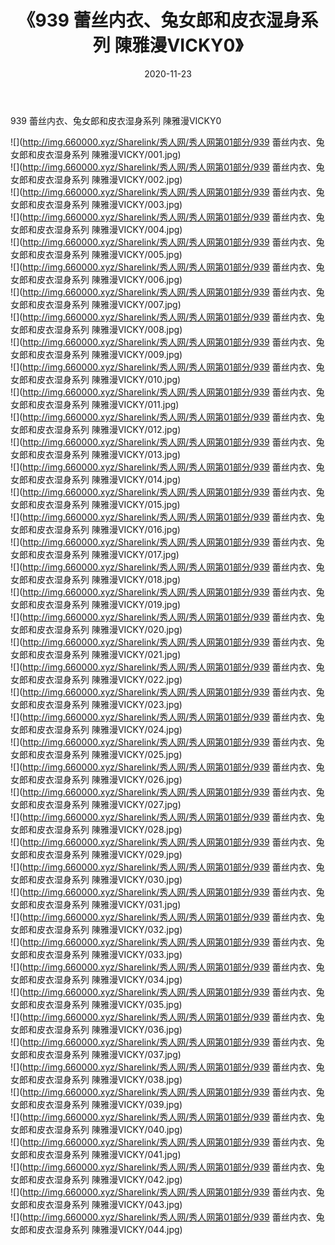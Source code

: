﻿---
layout: post
title:  《939 蕾丝内衣、兔女郎和皮衣湿身系列 陳雅漫VICKY0》
date:   2020-11-23
img: http://img.660000.xyz/Sharelink/秀人网/秀人网第01部分/939 蕾丝内衣、兔女郎和皮衣湿身系列 陳雅漫VICKY0/000.jpg
categories: [美女, 清纯, 唯美]
---

939 蕾丝内衣、兔女郎和皮衣湿身系列 陳雅漫VICKY0

  ![](http://img.660000.xyz/Sharelink/秀人网/秀人网第01部分/939 蕾丝内衣、兔女郎和皮衣湿身系列 陳雅漫VICKY/001.jpg) <br> ![](http://img.660000.xyz/Sharelink/秀人网/秀人网第01部分/939 蕾丝内衣、兔女郎和皮衣湿身系列 陳雅漫VICKY/002.jpg) <br> ![](http://img.660000.xyz/Sharelink/秀人网/秀人网第01部分/939 蕾丝内衣、兔女郎和皮衣湿身系列 陳雅漫VICKY/003.jpg) <br> ![](http://img.660000.xyz/Sharelink/秀人网/秀人网第01部分/939 蕾丝内衣、兔女郎和皮衣湿身系列 陳雅漫VICKY/004.jpg) <br> ![](http://img.660000.xyz/Sharelink/秀人网/秀人网第01部分/939 蕾丝内衣、兔女郎和皮衣湿身系列 陳雅漫VICKY/005.jpg) <br> ![](http://img.660000.xyz/Sharelink/秀人网/秀人网第01部分/939 蕾丝内衣、兔女郎和皮衣湿身系列 陳雅漫VICKY/006.jpg) <br> ![](http://img.660000.xyz/Sharelink/秀人网/秀人网第01部分/939 蕾丝内衣、兔女郎和皮衣湿身系列 陳雅漫VICKY/007.jpg) <br> ![](http://img.660000.xyz/Sharelink/秀人网/秀人网第01部分/939 蕾丝内衣、兔女郎和皮衣湿身系列 陳雅漫VICKY/008.jpg) <br> ![](http://img.660000.xyz/Sharelink/秀人网/秀人网第01部分/939 蕾丝内衣、兔女郎和皮衣湿身系列 陳雅漫VICKY/009.jpg) <br> ![](http://img.660000.xyz/Sharelink/秀人网/秀人网第01部分/939 蕾丝内衣、兔女郎和皮衣湿身系列 陳雅漫VICKY/010.jpg) <br> ![](http://img.660000.xyz/Sharelink/秀人网/秀人网第01部分/939 蕾丝内衣、兔女郎和皮衣湿身系列 陳雅漫VICKY/011.jpg) <br> ![](http://img.660000.xyz/Sharelink/秀人网/秀人网第01部分/939 蕾丝内衣、兔女郎和皮衣湿身系列 陳雅漫VICKY/012.jpg) <br> ![](http://img.660000.xyz/Sharelink/秀人网/秀人网第01部分/939 蕾丝内衣、兔女郎和皮衣湿身系列 陳雅漫VICKY/013.jpg) <br> ![](http://img.660000.xyz/Sharelink/秀人网/秀人网第01部分/939 蕾丝内衣、兔女郎和皮衣湿身系列 陳雅漫VICKY/014.jpg) <br> ![](http://img.660000.xyz/Sharelink/秀人网/秀人网第01部分/939 蕾丝内衣、兔女郎和皮衣湿身系列 陳雅漫VICKY/015.jpg) <br> ![](http://img.660000.xyz/Sharelink/秀人网/秀人网第01部分/939 蕾丝内衣、兔女郎和皮衣湿身系列 陳雅漫VICKY/016.jpg) <br> ![](http://img.660000.xyz/Sharelink/秀人网/秀人网第01部分/939 蕾丝内衣、兔女郎和皮衣湿身系列 陳雅漫VICKY/017.jpg) <br> ![](http://img.660000.xyz/Sharelink/秀人网/秀人网第01部分/939 蕾丝内衣、兔女郎和皮衣湿身系列 陳雅漫VICKY/018.jpg) <br> ![](http://img.660000.xyz/Sharelink/秀人网/秀人网第01部分/939 蕾丝内衣、兔女郎和皮衣湿身系列 陳雅漫VICKY/019.jpg) <br> ![](http://img.660000.xyz/Sharelink/秀人网/秀人网第01部分/939 蕾丝内衣、兔女郎和皮衣湿身系列 陳雅漫VICKY/020.jpg) <br> ![](http://img.660000.xyz/Sharelink/秀人网/秀人网第01部分/939 蕾丝内衣、兔女郎和皮衣湿身系列 陳雅漫VICKY/021.jpg) <br> ![](http://img.660000.xyz/Sharelink/秀人网/秀人网第01部分/939 蕾丝内衣、兔女郎和皮衣湿身系列 陳雅漫VICKY/022.jpg) <br> ![](http://img.660000.xyz/Sharelink/秀人网/秀人网第01部分/939 蕾丝内衣、兔女郎和皮衣湿身系列 陳雅漫VICKY/023.jpg) <br> ![](http://img.660000.xyz/Sharelink/秀人网/秀人网第01部分/939 蕾丝内衣、兔女郎和皮衣湿身系列 陳雅漫VICKY/024.jpg) <br> ![](http://img.660000.xyz/Sharelink/秀人网/秀人网第01部分/939 蕾丝内衣、兔女郎和皮衣湿身系列 陳雅漫VICKY/025.jpg) <br> ![](http://img.660000.xyz/Sharelink/秀人网/秀人网第01部分/939 蕾丝内衣、兔女郎和皮衣湿身系列 陳雅漫VICKY/026.jpg) <br> ![](http://img.660000.xyz/Sharelink/秀人网/秀人网第01部分/939 蕾丝内衣、兔女郎和皮衣湿身系列 陳雅漫VICKY/027.jpg) <br> ![](http://img.660000.xyz/Sharelink/秀人网/秀人网第01部分/939 蕾丝内衣、兔女郎和皮衣湿身系列 陳雅漫VICKY/028.jpg) <br> ![](http://img.660000.xyz/Sharelink/秀人网/秀人网第01部分/939 蕾丝内衣、兔女郎和皮衣湿身系列 陳雅漫VICKY/029.jpg) <br> ![](http://img.660000.xyz/Sharelink/秀人网/秀人网第01部分/939 蕾丝内衣、兔女郎和皮衣湿身系列 陳雅漫VICKY/030.jpg) <br> ![](http://img.660000.xyz/Sharelink/秀人网/秀人网第01部分/939 蕾丝内衣、兔女郎和皮衣湿身系列 陳雅漫VICKY/031.jpg) <br> ![](http://img.660000.xyz/Sharelink/秀人网/秀人网第01部分/939 蕾丝内衣、兔女郎和皮衣湿身系列 陳雅漫VICKY/032.jpg) <br> ![](http://img.660000.xyz/Sharelink/秀人网/秀人网第01部分/939 蕾丝内衣、兔女郎和皮衣湿身系列 陳雅漫VICKY/033.jpg) <br> ![](http://img.660000.xyz/Sharelink/秀人网/秀人网第01部分/939 蕾丝内衣、兔女郎和皮衣湿身系列 陳雅漫VICKY/034.jpg) <br> ![](http://img.660000.xyz/Sharelink/秀人网/秀人网第01部分/939 蕾丝内衣、兔女郎和皮衣湿身系列 陳雅漫VICKY/035.jpg) <br> ![](http://img.660000.xyz/Sharelink/秀人网/秀人网第01部分/939 蕾丝内衣、兔女郎和皮衣湿身系列 陳雅漫VICKY/036.jpg) <br> ![](http://img.660000.xyz/Sharelink/秀人网/秀人网第01部分/939 蕾丝内衣、兔女郎和皮衣湿身系列 陳雅漫VICKY/037.jpg) <br> ![](http://img.660000.xyz/Sharelink/秀人网/秀人网第01部分/939 蕾丝内衣、兔女郎和皮衣湿身系列 陳雅漫VICKY/038.jpg) <br> ![](http://img.660000.xyz/Sharelink/秀人网/秀人网第01部分/939 蕾丝内衣、兔女郎和皮衣湿身系列 陳雅漫VICKY/039.jpg) <br> ![](http://img.660000.xyz/Sharelink/秀人网/秀人网第01部分/939 蕾丝内衣、兔女郎和皮衣湿身系列 陳雅漫VICKY/040.jpg) <br> ![](http://img.660000.xyz/Sharelink/秀人网/秀人网第01部分/939 蕾丝内衣、兔女郎和皮衣湿身系列 陳雅漫VICKY/041.jpg) <br> ![](http://img.660000.xyz/Sharelink/秀人网/秀人网第01部分/939 蕾丝内衣、兔女郎和皮衣湿身系列 陳雅漫VICKY/042.jpg) <br> ![](http://img.660000.xyz/Sharelink/秀人网/秀人网第01部分/939 蕾丝内衣、兔女郎和皮衣湿身系列 陳雅漫VICKY/043.jpg) <br> ![](http://img.660000.xyz/Sharelink/秀人网/秀人网第01部分/939 蕾丝内衣、兔女郎和皮衣湿身系列 陳雅漫VICKY/044.jpg) <br>